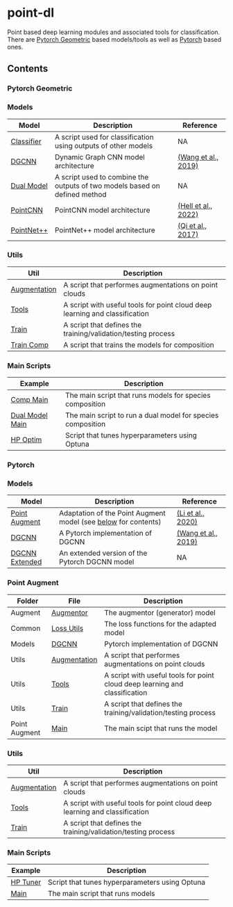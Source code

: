 # point-dl
Point based deep learning modules and associated tools for classification. There are [Pytorch Geometric](https://github.com/Brent-Murray/point-dl/tree/main/PyG) based models/tools as well as [Pytorch](https://github.com/Brent-Murray/point-dl/tree/main/Pytorch) based ones.

Contents
----
### Pytorch Geometric
### Models
| Model | Description | Reference |
| ----- | ----------- | --------- |
| [Classifier](https://github.com/Brent-Murray/point-dl/blob/main/PyG/models/classifier.py) | A script used for classification using outputs of other models | NA |
| [DGCNN](https://github.com/Brent-Murray/point-dl/blob/main/PyG/models/dgcnn.py) | Dynamic Graph CNN model architecture | [(Wang et al., 2019)](https://arxiv.org/abs/1801.07829) |
| [Dual Model](https://github.com/Brent-Murray/point-dl/blob/main/PyG/models/dual_model.py) | A script used to combine the outputs of two models based on defined method | NA |
| [PointCNN](https://github.com/Brent-Murray/point-dl/blob/main/PyG/models/pointcnn.py) | PointCNN model architecture | [(Hell et al., 2022)](https://link.springer.com/article/10.1007/s41064-022-00200-4) |
| [PointNet++](https://github.com/Brent-Murray/point-dl/blob/main/PyG/models/pointnet2.py) | PointNet++ model architecture | [(Qi et al., 2017)](https://arxiv.org/abs/1706.02413) |

### Utils
| Util | Description |
| ---- | ----------- |
| [Augmentation](https://github.com/Brent-Murray/point-dl/blob/main/PyG/utils/augmentation.py) | A script that performes augmentations on point clouds |
| [Tools](https://github.com/Brent-Murray/point-dl/blob/main/PyG/utils/tools.py) | A script with useful tools for point cloud deep learning and classification |
| [Train](https://github.com/Brent-Murray/point-dl/blob/main/PyG/utils/train.py) | A script that defines the training/validation/testing process |
| [Train Comp](https://github.com/Brent-Murray/point-dl/blob/main/PyG/utils/train_comp.py) | A script that trains the models for composition |

### Main Scripts
| Example | Description |
| ------- | ----------- |
| [Comp Main](https://github.com/Brent-Murray/point-dl/blob/main/PyG/comp_main.py) | The main script that runs models for species composition |
| [Dual Model Main](https://github.com/Brent-Murray/point-dl/blob/main/PyG/dual_model_main.py) | The main script to run a dual model for species composition |
| [HP Optim](https://github.com/Brent-Murray/point-dl/blob/main/PyG/hp_optim.py) | Script that tunes hyperparameters using Optuna |

### Pytorch
### Models
| Model | Description | Reference |
| ----- | ----------- | --------- |
| [Point Augment](https://github.com/Brent-Murray/point-dl/tree/main/Pytorch/models/PointAugment) | Adaptation of the Point Augment model (see [below](https://github.com/Brent-Murray/point-dl/blob/main/README.md#point-augment) for contents)| [(Li et al., 2020)](https://arxiv.org/abs/2002.10876) |
| [DGCNN](https://github.com/Brent-Murray/point-dl/blob/main/Pytorch/models/dgcnn.py) | A Pytorch implementation of DGCNN | [(Wang et al., 2019)](https://arxiv.org/abs/1801.07829) |
| [DGCNN Extended](https://github.com/Brent-Murray/point-dl/blob/main/Pytorch/models/dgcnn_extended.py) | An extended version of the Pytorch DGCNN model| NA |

### Point Augment
| Folder | File | Description |
| ------ | ---- | ----------- |
| Augment | [Augmentor](https://github.com/Brent-Murray/point-dl/blob/main/Pytorch/models/PointAugment/augment/augmentor.py) | The augmentor (generator) model |
| Common | [Loss Utils](https://github.com/Brent-Murray/point-dl/blob/main/Pytorch/models/PointAugment/common/loss_utils.py) | The loss functions for the adapted model |
| Models | [DGCNN](https://github.com/Brent-Murray/point-dl/blob/main/Pytorch/models/PointAugment/models/dgcnn.py) | Pytorch implementation of DGCNN |
| Utils | [Augmentation](https://github.com/Brent-Murray/point-dl/blob/main/Pytorch/models/PointAugment/utils/augmentation.py) | A script that performes augmentations on point clouds |
| Utils | [Tools](https://github.com/Brent-Murray/point-dl/blob/main/Pytorch/models/PointAugment/utils/tools.py) | A script with useful tools for point cloud deep learning and classification |
| Utils | [Train](https://github.com/Brent-Murray/point-dl/blob/main/Pytorch/models/PointAugment/utils/train.py) | A script that defines the training/validation/testing process |
| Point Augment | [Main](https://github.com/Brent-Murray/point-dl/blob/main/Pytorch/models/PointAugment/main.py) | The main scipt that runs the model |

### Utils
| Util | Description |
| ---- | ----------- |
| [Augmentation](https://github.com/Brent-Murray/point-dl/blob/main/Pytorch/utils/augmentation.py) | A script that performes augmentations on point clouds |
| [Tools](https://github.com/Brent-Murray/point-dl/blob/main/Pytorch/utils/tools.py) | A script with useful tools for point cloud deep learning and classification |
| [Train](https://github.com/Brent-Murray/point-dl/blob/main/Pytorch/utils/train.py) | A script that defines the training/validation/testing process |

### Main Scripts
| Example | Description |
| ------- | ----------- |
| [HP Tuner](https://github.com/Brent-Murray/point-dl/blob/main/Pytorch/hp_tuner.py) | Script that tunes hyperparameters using Optuna |
| [Main](https://github.com/Brent-Murray/point-dl/blob/main/Pytorch/main.py) | The main script that runs models |
